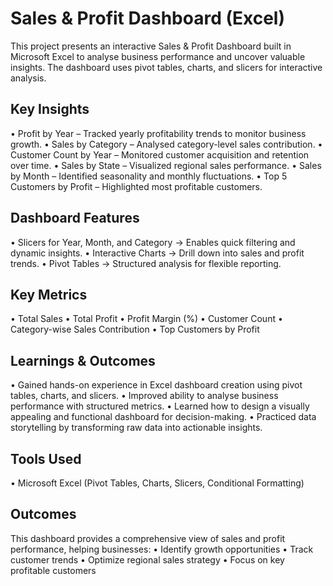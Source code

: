 # Sales & Profit Dashboard (Excel)
This project presents an interactive Sales & Profit Dashboard built in Microsoft Excel to analyse business performance and uncover valuable insights.
The dashboard uses pivot tables, charts, and slicers for interactive analysis.

## Key Insights
•	Profit by Year – Tracked yearly profitability trends to monitor business growth.
•	Sales by Category – Analysed category-level sales contribution.
•	Customer Count by Year – Monitored customer acquisition and retention over time.
•	Sales by State – Visualized regional sales performance.
•	Sales by Month – Identified seasonality and monthly fluctuations.
•	Top 5 Customers by Profit – Highlighted most profitable customers.

## Dashboard Features
•	Slicers for Year, Month, and Category → Enables quick filtering and dynamic insights.
•	Interactive Charts → Drill down into sales and profit trends.
•	Pivot Tables → Structured analysis for flexible reporting.

## Key Metrics
•	Total Sales
•	Total Profit
•	Profit Margin (%)
•	Customer Count
•	Category-wise Sales Contribution
•	Top Customers by Profit

## Learnings & Outcomes
•	Gained hands-on experience in Excel dashboard creation using pivot tables, charts, and slicers.
•	Improved ability to analyse business performance with structured metrics.
•	Learned how to design a visually appealing and functional dashboard for decision-making.
•	Practiced data storytelling by transforming raw data into actionable insights.

## Tools Used
•	Microsoft Excel (Pivot Tables, Charts, Slicers, Conditional Formatting)

## Outcomes
This dashboard provides a comprehensive view of sales and profit performance, helping businesses:
•	Identify growth opportunities
•	Track customer trends
•	Optimize regional sales strategy
•	Focus on key profitable customers


